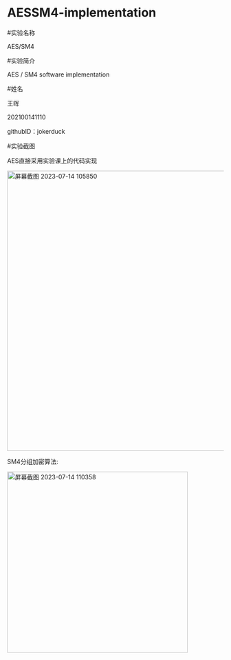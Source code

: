 # AESSM4-implementation

#实验名称

AES/SM4

#实验简介

AES / SM4 software implementation

#姓名

王晖

202100141110

githubID：jokerduck

#实验截图

AES直接采用实验课上的代码实现

<img width="650" alt="屏幕截图 2023-07-14 105850" src="https://github.com/jokerduck/AESSM4-implementation/assets/130890730/9a5bccc0-1b47-43e5-afb1-f725fe10601f">

SM4分组加密算法:

<img width="420" alt="屏幕截图 2023-07-14 110358" src="https://github.com/jokerduck/AESSM4-implementation/assets/130890730/0e47f805-c81a-4563-b3a4-4a501162f8a8">
